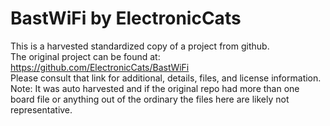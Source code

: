 
# BastWiFi by ElectronicCats  
This is a harvested standardized copy of a project from github.  
The original project can be found at:  
https://github.com/ElectronicCats/BastWiFi  
Please consult that link for additional, details, files, and license information.  
Note: It was auto harvested and if the original repo had more than one board file or anything out of the ordinary the files here are likely not representative.  
    
